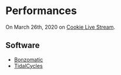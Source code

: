 # Performances

On March 26th, 2020 on [Cookie Live Stream](https://www.twitch.tv/videos/576039130).

## Software

- [Bonzomatic](https://github.com/TheNuSan/Bonzomatic/)
- [TidalCycles](https://tidalcycles.org/)
